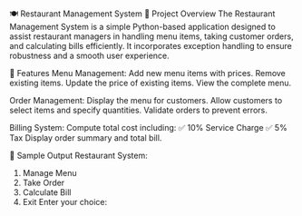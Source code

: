 🍽️ Restaurant Management System
📌 Project Overview
The Restaurant Management System is a simple Python-based application designed to assist restaurant managers in handling menu items, taking customer orders, and calculating bills efficiently. It incorporates exception handling to ensure robustness and a smooth user experience.

🎯 Features
Menu Management:
Add new menu items with prices.
Remove existing items.
Update the price of existing items.
View the complete menu.

Order Management:
Display the menu for customers.
Allow customers to select items and specify quantities.
Validate orders to prevent errors.

Billing System:
Compute total cost including:
✅ 10% Service Charge
✅ 5% Tax
Display order summary and total bill.

📝 Sample Output
Restaurant System:
1. Manage Menu
2. Take Order
3. Calculate Bill
4. Exit
Enter your choice:
